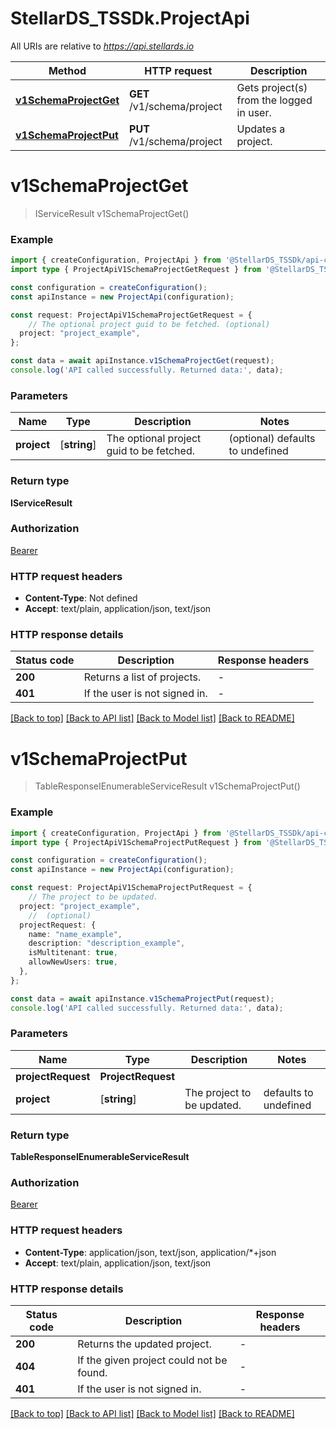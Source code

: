 # StellarDS_TSSDk.ProjectApi

All URIs are relative to *https://api.stellards.io*

Method | HTTP request | Description
------------- | ------------- | -------------
[**v1SchemaProjectGet**](ProjectApi.md#v1SchemaProjectGet) | **GET** /v1/schema/project | Gets project(s) from the logged in user.
[**v1SchemaProjectPut**](ProjectApi.md#v1SchemaProjectPut) | **PUT** /v1/schema/project | Updates a project.


# **v1SchemaProjectGet**
> IServiceResult v1SchemaProjectGet()


### Example


```typescript
import { createConfiguration, ProjectApi } from '@StellarDS_TSSDk/api-client';
import type { ProjectApiV1SchemaProjectGetRequest } from '@StellarDS_TSSDk/api-client';

const configuration = createConfiguration();
const apiInstance = new ProjectApi(configuration);

const request: ProjectApiV1SchemaProjectGetRequest = {
    // The optional project guid to be fetched. (optional)
  project: "project_example",
};

const data = await apiInstance.v1SchemaProjectGet(request);
console.log('API called successfully. Returned data:', data);
```


### Parameters

Name | Type | Description  | Notes
------------- | ------------- | ------------- | -------------
 **project** | [**string**] | The optional project guid to be fetched. | (optional) defaults to undefined


### Return type

**IServiceResult**

### Authorization

[Bearer](README.md#Bearer)

### HTTP request headers

 - **Content-Type**: Not defined
 - **Accept**: text/plain, application/json, text/json


### HTTP response details
| Status code | Description | Response headers |
|-------------|-------------|------------------|
**200** | Returns a list of projects. |  -  |
**401** | If the user is not signed in. |  -  |

[[Back to top]](#) [[Back to API list]](README.md#documentation-for-api-endpoints) [[Back to Model list]](README.md#documentation-for-models) [[Back to README]](README.md)

# **v1SchemaProjectPut**
> TableResponseIEnumerableServiceResult v1SchemaProjectPut()


### Example


```typescript
import { createConfiguration, ProjectApi } from '@StellarDS_TSSDk/api-client';
import type { ProjectApiV1SchemaProjectPutRequest } from '@StellarDS_TSSDk/api-client';

const configuration = createConfiguration();
const apiInstance = new ProjectApi(configuration);

const request: ProjectApiV1SchemaProjectPutRequest = {
    // The project to be updated.
  project: "project_example",
    //  (optional)
  projectRequest: {
    name: "name_example",
    description: "description_example",
    isMultitenant: true,
    allowNewUsers: true,
  },
};

const data = await apiInstance.v1SchemaProjectPut(request);
console.log('API called successfully. Returned data:', data);
```


### Parameters

Name | Type | Description  | Notes
------------- | ------------- | ------------- | -------------
 **projectRequest** | **ProjectRequest**|  |
 **project** | [**string**] | The project to be updated. | defaults to undefined


### Return type

**TableResponseIEnumerableServiceResult**

### Authorization

[Bearer](README.md#Bearer)

### HTTP request headers

 - **Content-Type**: application/json, text/json, application/*+json
 - **Accept**: text/plain, application/json, text/json


### HTTP response details
| Status code | Description | Response headers |
|-------------|-------------|------------------|
**200** | Returns the updated project. |  -  |
**404** | If the given project could not be found. |  -  |
**401** | If the user is not signed in. |  -  |

[[Back to top]](#) [[Back to API list]](README.md#documentation-for-api-endpoints) [[Back to Model list]](README.md#documentation-for-models) [[Back to README]](README.md)


